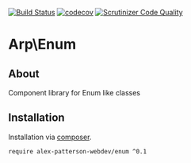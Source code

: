 [![Build Status](https://travis-ci.com/alex-patterson-webdev/enum.svg?branch=master)](https://travis-ci.com/alex-patterson-webdev/enum)
[![codecov](https://codecov.io/gh/alex-patterson-webdev/enum/branch/master/graph/badge.svg)](https://codecov.io/gh/alex-patterson-webdev/enum)
[![Scrutinizer Code Quality](https://scrutinizer-ci.com/g/alex-patterson-webdev/enum/badges/quality-score.png?b=master)](https://scrutinizer-ci.com/g/alex-patterson-webdev/enum/?branch=master)

# Arp\Enum

## About

Component library for Enum like classes

## Installation

Installation via [composer](https://getcomposer.org).

    require alex-patterson-webdev/enum ^0.1

    
